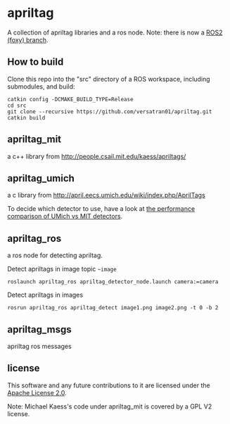 # apriltag

A collection of apriltag libraries and a ros node.
Note: there is now a [ROS2 (foxy) branch](https://github.com/versatran01/apriltag/tree/ros2).

## How to build

Clone this repo into the "src" directory of a ROS workspace, including
submodules, and build:
```
catkin config -DCMAKE_BUILD_TYPE=Release
cd src
git clone --recursive https://github.com/versatran01/apriltag.git
catkin build
```

## apriltag_mit

a c++ library from http://people.csail.mit.edu/kaess/apriltags/

## apriltag_umich

a c library from http://april.eecs.umich.edu/wiki/index.php/AprilTags

To decide which detector to use, have a look at
[the performance comparison of UMich vs MIT detectors](docs/performance_comparison.md).

## apriltag_ros

a ros node for detecting apriltag.

Detect apriltags in image topic `~image`
```
roslaunch apriltag_ros apriltag_detector_node.launch camera:=camera
```

Detect apriltags in images
```
rosrun apriltag_ros apriltag_detect image1.png image2.png -t 0 -b 2
```
## apriltag_msgs

apriltag ros messages

## license

This software and any future contributions to it are licensed under
the [Apache License 2.0](LICENSE).

Note: Michael Kaess's code under apriltag_mit is covered by a GPL V2
license.

